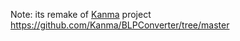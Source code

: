Note:
  its remake of [Kanma](https://github.com/Kanma) project
  https://github.com/Kanma/BLPConverter/tree/master

